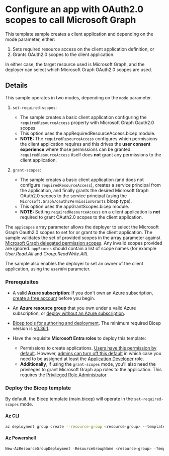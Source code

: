 # Configure an app with OAuth2.0 scopes to call Microsoft Graph

This template sample creates a client application and depending on the mode parameter, either:

1. Sets required resource access on the client application definition, or
2. Grants OAuth2.0 scopes to the client application.

In either case, the target resource used is Microsoft Graph, and the deployer can select which Microsoft Graph OAuth2.0 scopes are used.

## Details

This sample operates in two modes, depending on the `mode` parameter.

1. `set-required-scopes`:

   - The sample creates a basic client application configuring the `requiredResourceAccess` property with Microsoft Graph Oauth2.0 scopes
   - This option uses the appRequiredResourceAccess.bicep module.
   - **NOTE:** The `requiredResourceAccess` configures which permissions the client application requires and this drives the **user consent experience** where those permissions can be granted. `requiredResourceAccess` itself does **not** grant any permissions to the client application.

2. `grant-scopes`:

   - The sample creates a basic client application (and does not configure `requiredResourceAccess`), creates a service principal from the application, and finally grants the desired Microsoft Graph OAuth2.0 scopes to the service principal (using the `Microsoft.Graph/oauth2PermissionGrants` bicep type).
   - This option uses the appGrantScopes.bicep module.
   - **NOTE:** Setting `requiredResourceAccess` on a client application is **not** required to grant OAuth2.0 scopes to the client application.

The `appScopes` array parameter allows the deployer to select the Microsoft Graph Oauth2.0 scopes to set for or grant to the client application. The sample validates the set of provided scopes in the array parameter against [Microsoft Graph delegated permission scopes][graph-permissions]. Any invalid scopes provided are ignored. `appScores` should contain a list of scope names (for example *User.Read.All* and *Group.ReadWrite.All*).

The sample also enables the deployer to set an owner of the client application, using the `userUPN` parameter.

### Prerequisites

- A valid **Azure subscription**: If you don't own an Azure subscription, [create a free account](https://azure.microsoft.com/free/) before you begin.
- An **Azure resource group** that you own under a valid Azure subscription, or [deploy without an Azure subscription][no-azure-sub].
- [Bicep tools for authoring and deployment](https://learn.microsoft.com/graph/templates/quickstart-install-bicep-tools). The minimum required Bicep version is [v0.36.1](https://github.com/Azure/bicep/releases/tag/v0.36.1).
- Have the requisite **Microsoft Entra roles** to deploy this template:

  - Permissions to create applications. [Users have this permission by default](https://learn.microsoft.com/entra/fundamentals/users-default-permissions#compare-member-and-guest-default-permissions). However, [admins can turn off this default](https://learn.microsoft.com/entra/fundamentals/users-default-permissions#restrict-member-users-default-permissions) in which case you need to be assigned at least the [Application Developer](https://learn.microsoft.com/entra/identity/role-based-access-control/permissions-reference#application-developer) role.
  - **Additionally**, if using the `grant-scopes` mode, you'll also need the privileges to grant Microsoft Graph app roles to the application. This requires the [Privileged Role Administrator][priv-role-admin]

### Deploy the Bicep template

By default, the Bicep template (main.bicep) will operate in the `set-required-scopes` mode.

#### Az CLI

```sh
az deployment group create --resource-group <resource-group> --template-file main.bicep --parameter date='2025-01-24' appScopes="['User.Read','Application.Read.All']"
```

#### Az Powershell

```powershell
New-AzResourceGroupDeployment -ResourceGroupName <resource-group> -TemplateFile .\main.bicep -date "2025-01-24" -appScopes @('User.Read','Application.Read.All')
```

[priv-role-admin]:https://learn.microsoft.com/entra/identity/role-based-access-control/permissions-reference#privileged-role-administrator
[graph-permissions]:https://learn.microsoft.com/graph/permissions-reference
[no-azure-sub]:https://learn.microsoft.com/graph/templates/how-to-deploy-without-azure-sub?view=graph-bicep-1.0&tabs=CLI

